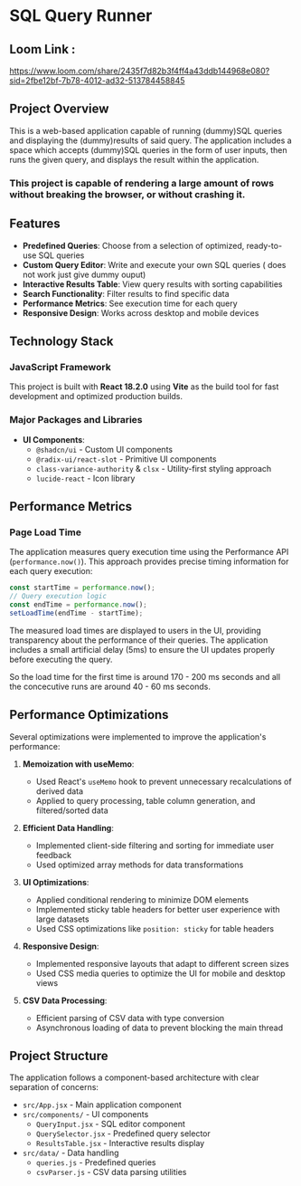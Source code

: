 # SQL Query Runner

## Loom Link : 
https://www.loom.com/share/2435f7d82b3f4ff4a43ddb144968e080?sid=2fbe12bf-7b78-4012-ad32-513784458845

## Project Overview

This is a web-based application capable of running (dummy)SQL queries and displaying the (dummy)results of said query. The application includes a space which accepts (dummy)SQL queries in the form of user inputs, then runs the given query, and displays the result within the application.

### This project is capable of rendering a large amount of rows without breaking the browser, or without crashing it.

## Features

- **Predefined Queries**: Choose from a selection of optimized, ready-to-use SQL queries
- **Custom Query Editor**: Write and execute your own SQL queries ( does not work just give dummy ouput)
- **Interactive Results Table**: View query results with sorting capabilities
- **Search Functionality**: Filter results to find specific data
- **Performance Metrics**: See execution time for each query
- **Responsive Design**: Works across desktop and mobile devices

## Technology Stack

### JavaScript Framework
This project is built with **React 18.2.0** using **Vite** as the build tool for fast development and optimized production builds.

### Major Packages and Libraries
- **UI Components**:
  - `@shadcn/ui` - Custom UI components
  - `@radix-ui/react-slot` - Primitive UI components
  - `class-variance-authority` & `clsx` - Utility-first styling approach
  - `lucide-react` - Icon library


## Performance Metrics

### Page Load Time

The application measures query execution time using the Performance API (`performance.now()`). This approach provides precise timing information for each query execution:

```javascript
const startTime = performance.now();
// Query execution logic
const endTime = performance.now();
setLoadTime(endTime - startTime);
```

The measured load times are displayed to users in the UI, providing transparency about the performance of their queries. The application includes a small artificial delay (5ms) to ensure the UI updates properly before executing the query.

So the load time for the first time is around 170 - 200 ms seconds and all the concecutive runs are around 40 - 60 ms seconds.

## Performance Optimizations

Several optimizations were implemented to improve the application's performance:

1. **Memoization with useMemo**:
   - Used React's `useMemo` hook to prevent unnecessary recalculations of derived data
   - Applied to query processing, table column generation, and filtered/sorted data

2. **Efficient Data Handling**:
   - Implemented client-side filtering and sorting for immediate user feedback
   - Used optimized array methods for data transformations

3. **UI Optimizations**:
   - Applied conditional rendering to minimize DOM elements
   - Implemented sticky table headers for better user experience with large datasets
   - Used CSS optimizations like `position: sticky` for table headers

4. **Responsive Design**:
   - Implemented responsive layouts that adapt to different screen sizes
   - Used CSS media queries to optimize the UI for mobile and desktop views

5. **CSV Data Processing**:
   - Efficient parsing of CSV data with type conversion
   - Asynchronous loading of data to prevent blocking the main thread


## Project Structure
The application follows a component-based architecture with clear separation of concerns:

- `src/App.jsx` - Main application component
- `src/components/` - UI components
  - `QueryInput.jsx` - SQL editor component
  - `QuerySelector.jsx` - Predefined query selector
  - `ResultsTable.jsx` - Interactive results display
- `src/data/` - Data handling
  - `queries.js` - Predefined queries
  - `csvParser.js` - CSV data parsing utilities
